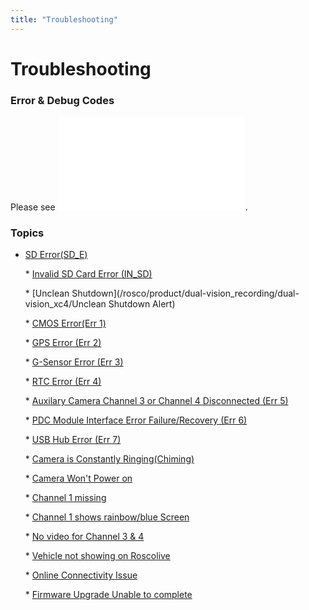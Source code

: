 ```yaml
---
title: "Troubleshooting"
---
```

# Troubleshooting

### Error & Debug Codes

Please see <embed src="/rosco/product/dual-vision_recording/dual-vision_xc4/dvxc4_errors_debug_codes_26sep2019_bk.pdf" class="align-center" />.

### Topics

-   [SD Error(SD_E)](/rosco/product/dual-vision_recording/dual-vision_xc4/troubleshooting/sd_error)  
      
    \* [Invalid SD Card Error (IN_SD)](/rosco/product/dual-vision_recording/dual-vision_xc4/troubleshooting/in-sd)  
      
    \* [Unclean Shutdown](/rosco/product/dual-vision_recording/dual-vision_xc4/Unclean Shutdown Alert)  
      
    \* [CMOS Error(Err 1)](/rosco/product/dual-vision_recording/dual-vision_xc4/troubleshooting/err1)  
      
    \* [GPS Error (Err 2)](/rosco/product/dual-vision_recording/dual-vision_xc4/troubleshooting/err2)  
      
    \* [G-Sensor Error (Err 3)](/rosco/product/dual-vision_recording/dual-vision_xc4/troubleshooting/err3)  
      
    \* [RTC Error (Err 4)](/rosco/product/dual-vision_recording/dual-vision_xc4/troubleshooting/err4)  
      
    \* [Auxilary Camera Channel 3 or Channel 4 Disconnected (Err 5)](/rosco/product/dual-vision_recording/dual-vision_xc4/troubleshooting/err5)  
      
    \* [PDC Module Interface Error Failure/Recovery (Err 6)](/rosco/product/dual-vision_recording/dual-vision_xc4/troubleshooting/err6)  
      
    \* [USB Hub Error (Err 7)](/rosco/product/dual-vision_recording/dual-vision_xc4/troubleshooting/err7)  
      
    \* [Camera is Constantly Ringing(Chiming)](/rosco/product/dual-vision_recording/dual-vision_xc4/troubleshooting/camera_constant_ringing)  
      
    \* [Camera Won't Power on](/rosco/product/dual-vision_recording/dual-vision_xc4/troubleshooting/camera_wont_power_on)  
      
    \* [Channel 1 missing](/rosco/product/dual-vision_recording/dual-vision_xc4/troubleshooting/ch1_missing)  
      
    \* [Channel 1 shows rainbow/blue Screen](/rosco/product/dual-vision_recording/dual-vision_xc4/troubleshooting/ch1_failure)  
      
    \* [No video for Channel 3 & 4](/rosco/product/dual-vision_recording/dual-vision_xc4/troubleshooting/no_video_for_channel_3_and_channel_4)  
      
    \* [Vehicle not showing on Roscolive](/rosco/product/dual-vision_recording/dual-vision_xc4/troubleshooting/vehicle_not_showing_online_on_roscolive)  
      
    \* [Online Connectivity Issue](/rosco/product/dual-vision_recording/dual-vision_xc4/troubleshooting/online_connectivity_issue)  
      
    \* [Firmware Upgrade Unable to complete](/rosco/product/dual-vision_recording/dual-vision_xc4/troubleshooting/firmware_upgrade_fail)
